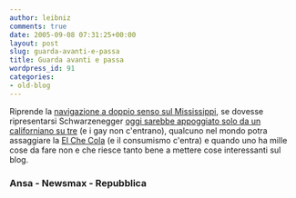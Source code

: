 ```yaml
---
author: leibniz
comments: true
date: 2005-09-08 07:31:25+00:00
layout: post
slug: guarda-avanti-e-passa
title: Guarda avanti e passa
wordpress_id: 91
categories:
- old-blog
---
```


Riprende la [navigazione a doppio senso sul Mississippi](http://www.ansa.it/main/notizie/awnplus/topnews/news/2005-09-08_1203583.html), se dovesse ripresentarsi Schwarzenegger [oggi sarebbe appoggiato solo da un californiano su tre](http://www.newsmax.com/archives/articles/2005/9/7/210044.shtml) (e i gay non c'entrano), qualcuno nel mondo potra assaggiare la [El Che Cola](http://www.repubblica.it/2005/i/sezioni/esteri/nuovacola/nuovacola/nuovacola.html) (e il consumismo c'entra) e quando uno ha mille cose da fare non e che riesce tanto bene a mettere cose interessanti sul blog.  



### Ansa - Newsmax - Repubblica  


